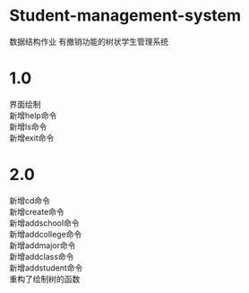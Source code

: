 # Student-management-system
数据结构作业 有撤销功能的树状学生管理系统

# 1.0
界面绘制  
新增help命令  
新增ls命令  
新增exit命令  

# 2.0
新增cd命令  
新增create命令  
新增addschool命令  
新增addcollege命令  
新增addmajor命令  
新增addclass命令  
新增addstudent命令  
重构了绘制树的函数  